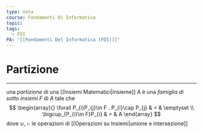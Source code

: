 ```yaml
---
type: nota
course: Fondamenti Di Informatica
topic: 
tags:
  - FDI
PA: "[[Fondamenti Del Informatica (FDI)]]"
---
```

# Partizione
---
una _partizione_ di una [[Insiemi Matematici|insieme]] $A$ è una _famiglia di sotto insiemi_ $F$ di $A$ tale che $$
\begin{array}{}
\forall P_{i}P_{j}\in  F . P_{i}\cap P_{j} & = &  \emptyset \\
\bigcup_{P_{i}\in F}P_{i} & = & A
\end{array}
$$
dove $\cup,\cap$ le operazioni di [[Operazioni su Insiemi|unione e intersezione]]
